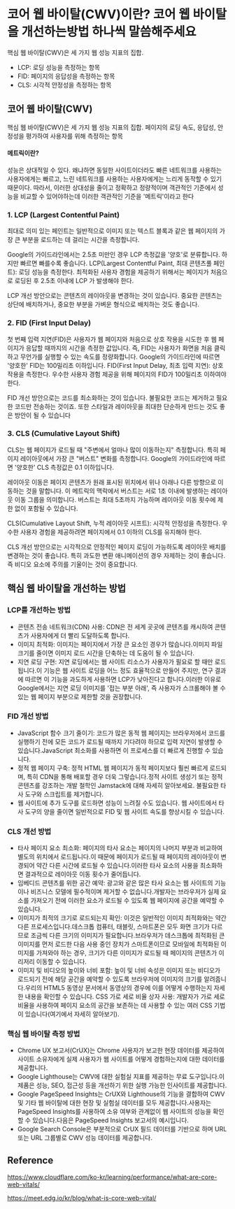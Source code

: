 # 코어 웹 바이탈(CWV)이란? 코어 웹 바이탈을 개선하는방법 하나씩 말씀해주세요
핵심 웹 바이탈(CWV)은 세 가지 웹 성능 지표의 집합.

- LCP: 로딩 성능을 측정하는 항목
- FID: 페이지의 응답성을 측정하는 항목
- CLS: 시각적 안정성을 측정하는 항목
## 코어 웹 바이탈(CWV)
핵심 웹 바이탈(CWV)은 세 가지 웹 성능 지표의 집합. 페이지의 로딩 속도, 응답성, 안정성을 평가하여 사용자를 위해 측정하는 항목

#### 메트릭이란?
성능은 상대적일 수 있다.
왜냐하면 동일한 사이트이더라도 빠른 네트워크를 사용하는 사용자에게는 빠르고, 느린 네트워크를 사용하는 사용자에게는 느리게 동작할 수 있기 때문이다.
따라서, 이러한 상대성을 줄이고 정확하고 정량적이며 객관적인 기준에서 성능을 비교할 수 있어야하는데 이러한 객관적인 기준을 '메트릭'이라고 한다

### 1. LCP (Largest Contentful Paint)
최대로 의미 있는 페인트는 일반적으로 이미지 또는 텍스트 블록과 같은 웹 페이지의 가장 큰 부분을 로드하는 데 걸리는 시간을 측정합니다.

Google의 가이드라인에서는 2.5초 미만인 경우 LCP 측정값을 '양호'로 분류합니다. 하지만 빠르면 빠를수록 좋습니다.
LCP(Largest Contentful Paint, 최대 콘텐츠풀 페인트): 로딩 성능을 측정한다. 최적화된 사용자 경험을 제공하기 위해서는 페이지가 처음으로 로딩된 후 2.5초 이내에 LCP 가 발생해야 한다.

LCP 개선 방안으로는 콘텐츠의 레이아웃을 변경하는 것이 있습니다. 중요한 콘텐츠는 상단에 배치하거나, 중요한 부분을 가벼운 형식으로 배치하는 것도 좋습니다.

### 2. FID (First Input Delay)
첫 번째 입력 지연(FID)은 사용자가 웹 페이지와 처음으로 상호 작용을 시도한 후 웹 페이지가 응답할 때까지의 시간을 측정한 값입니다. 즉, FID는 사용자가 화면을 처음 클릭하고 무언가를 실행할 수 있는 속도를 정량화합니다. Google의 가이드라인에 따르면 '양호한' FID는 100밀리초 이하입니다.
FID(First Input Delay, 최초 입력 지연): 상호 작용을 측정한다. 우수한 사용자 경험 제공을 위해 페이지의 FID가 100밀리초 이하여야 한다.

FID 개선 방안으로는 코드를 최소화하는 것이 있습니다. 불필요한 코드는 제거하고 필요한 코드만 전송하는 것이죠. 또한 스타일과 레이아웃을 최대한 단순하게 만드는 것도 좋은 방안이 될 수 있습니다

### 3. CLS (Cumulative Layout Shift)
CLS는 웹 페이지가 로드될 때 "주변에서 얼마나 많이 이동하는지" 측정합니다. 특히 페이지 레이아웃에서 가장 큰 "버스트" 변화를 측정합니다. Google의 가이드라인에 따르면 '양호한' CLS 측정값은 0.1 이하입니다.

레이아웃 이동은 페이지 콘텐츠가 원래 표시된 위치에서 위나 아래나 다른 방향으로 이동하는 것을 말합니다. 이 메트릭의 맥락에서 버스트는 서로 1초 이내에 발생하는 레이아웃 이동 그룹을 의미합니다. 버스트는 최대 5초까지 가능하며 레이아웃 이동 횟수에 제한 없이 포함될 수 있습니다.

CLS(Cumulative Layout Shift, 누적 레이아웃 시프트): 시각적 안정성을 측정한다. 우수한 사용자 경험을 제공하려면 페이지에서 0.1 이하의 CLS를 유지해야 한다.

CLS 개선 방안으로는 시각적으로 안정적인 페이지 로딩이 가능하도록 레이아웃 배치를 변경하는 것이 좋습니다. 특히 과도한 변환 애니메이션의 경우 자제하는 것이 좋습니다. 즉 비디오 요소에 주의를 기울이는 것이 중요합니다.

## 핵심 웹 바이탈을 개선하는 방법
### LCP를 개선하는 방법
- 콘텐츠 전송 네트워크(CDN) 사용: CDN은 전 세계 곳곳에 콘텐츠를 캐시하여 콘텐츠가 사용자에게 더 빨리 도달하도록 합니다.
- 이미지 최적화: 이미지는 페이지에서 가장 큰 요소인 경우가 많습니다.이미지 파일 크기를 줄이면 이미지 로드 시간을 단축하는 데 도움이 될 수 있습니다.
- 지연 로딩 구현: 지연 로딩에서는 웹 사이트 리소스가 사용자가 필요로 할 때만 로드됩니다.이 기능은 웹 사이트 로딩을 어느 정도 효율적으로 만들어 주지만, 연구 결과에 따르면 이 기능을 과도하게 사용하면 LCP가 낮아진다고 합니다.이러한 이유로 Google에서는 지연 로딩 이미지를 '접는 부분 아래', 즉 사용자가 스크롤해야 볼 수 있는 웹 페이지 부분으로 제한할 것을 권장합니다.

### FID 개선 방법
- JavaScript 함수 크기 줄이기: 코드가 많은 동적 웹 페이지는 브라우저에서 코드를 실행하기 전에 모든 코드가 로드될 때까지 기다려야 하므로 입력 지연이 발생할 수 있습니다.JavaScript 최소화를 사용하면 이 프로세스를 더 빠르게 진행할 수 있습니다.
- 정적 웹 페이지 구축: 정적 HTML 웹 페이지가 동적 페이지보다 훨씬 빠르게 로드되며, 특히 CDN을 통해 배포할 경우 더욱 그렇습니다.정적 사이트 생성기 또는 정적 콘텐츠를 강조하는 개발 철학인 Jamstack에 대해 자세히 알아보세요.
불필요한 타사 도구와 스크립트를 제거합니다.
- 웹 사이트에 추가 도구를 로드하면 성능이 느려질 수도 있습니다. 웹 사이트에서 타사 도구의 양을 줄이면 일반적으로 FID 및 웹 사이트 속도를 향상시킬 수 있습니다.

### CLS 개선 방법
- 타사 페이지 요소 최소화: 페이지의 타사 요소는 페이지의 나머지 부분과 비교하여 별도의 위치에서 로드됩니다.이 때문에 페이지가 로드될 때 페이지의 레이아웃이 변경되어 약간 다른 시간에 로드될 수 있습니다.이러한 타사 요소의 사용을 최소화하면 결과적으로 레이아웃 이동 횟수가 줄어듭니다.
- 임베디드 콘텐츠를 위한 공간 예약: 광고와 같은 많은 타사 요소는 웹 사이트의 기능이나 비즈니스 모델에 필수적이며 제거할 수 없습니다.개발자는 브라우저가 실제 요소를 가져오기 전에 이러한 요소가 로드될 수 있도록 웹 페이지에 공간을 예약할 수 있습니다.
- 이미지가 최적의 크기로 로드되는지 확인: 이것은 일반적인 이미지 최적화와는 약간 다른 프로세스입니다.데스크톱 컴퓨터, 태블릿, 스마트폰은 모두 화면 크기가 다르므로 조금씩 다른 크기의 이미지가 필요합니다.브라우저가 데스크톱에 최적화된 큰 이미지를 먼저 로드한 다음 사용 중인 장치가 스마트폰이므로 모바일에 최적화된 이미지를 가져와야 하는 경우, 크기가 다른 이미지가 로드될 때 페이지의 콘텐츠가 이리저리 이동할 수 있습니다.
- 이미지 및 비디오의 높이와 너비 포함: 높이 및 너비 속성은 이미지 또는 비디오가 로드되기 전에 해당 공간을 예약할 수 있도록 브라우저에 이미지의 크기를 알려줍니다.우리의 HTML5 동영상 문서에서 동영상의 경우에 이를 어떻게 수행하는지 자세한 내용을 확인할 수 있습니다.
CSS 가로 세로 비율 상자 사용: 개발자가 가로 세로 비율을 사용하여 페이지 요소의 공간을 보존하는 데 사용할 수 있는 여러 CSS 기법이 있습니다(여기에서 자세히 알아보기).

### 핵심 웹 바이탈 측정 방법

- Chrome UX 보고서(CrUX)는 Chrome 사용자가 보고한 현장 데이터를 제공하여 사이트 소유자에게 실제 사용자가 웹 사이트를 어떻게 경험하는지에 대한 데이터를 제공합니다.
- Google Lighthouse는 CWV에 대한 실험실 지표를 제공하는 무료 도구입니다.이 제품은 성능, SEO, 접근성 등을 개선하기 위한 실행 가능한 인사이트를 제공합니다.
- Google PageSpeed Insights는 CrUX와 Lighthouse의 기능을 결합하여 CWV 및 기타 웹 바이탈에 대한 현장 및 실험실 데이터를 모두 제공합니다.사용자는 PageSpeed Insights를 사용하여 소유 여부와 관계없이 웹 사이트의 성능을 확인할 수 있습니다.다음은 PageSpeed Insights 보고서의 예시입니다.
- Google Search Console은 부분적으로 CrUX 필드 데이터를 기반으로 하며 URL 또는 URL 그룹별로 CWV 성능 데이터를 제공합니다.

## Reference
https://www.cloudflare.com/ko-kr/learning/performance/what-are-core-web-vitals/

https://meet.edg.io/kr/blog/what-is-core-web-vital/
